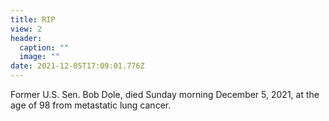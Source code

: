 ```yaml
---
title: RIP
view: 2
header:
  caption: ""
  image: ""
date: 2021-12-05T17:09:01.776Z
---
```

<!--StartFragment-->

Former U.S. Sen. Bob Dole, died Sunday morning December 5, 2021, at the age of 98 from metastatic lung cancer.

<!--EndFragment-->